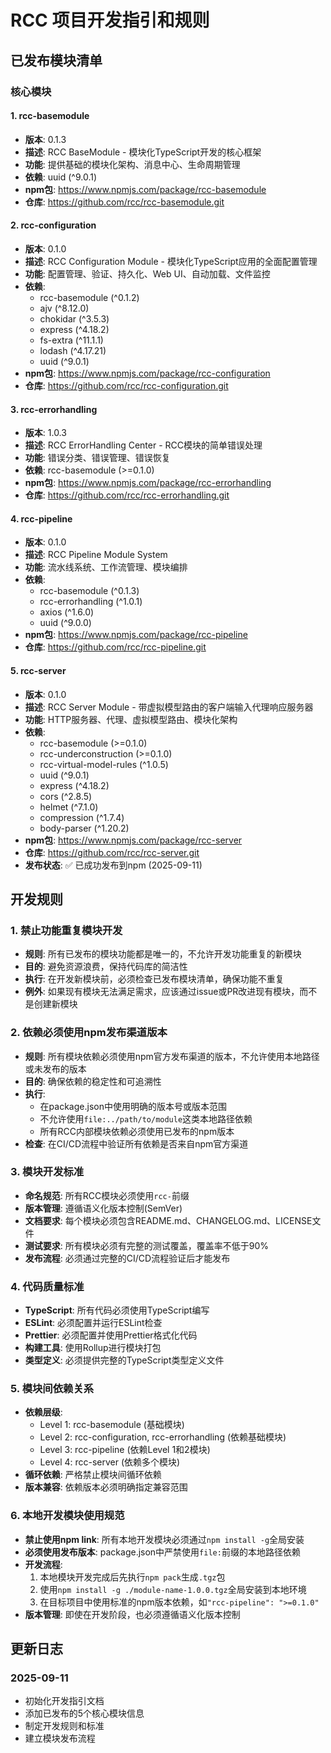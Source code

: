 # RCC 项目开发指引和规则

## 已发布模块清单

### 核心模块

#### 1. rcc-basemodule
- **版本**: 0.1.3
- **描述**: RCC BaseModule - 模块化TypeScript开发的核心框架
- **功能**: 提供基础的模块化架构、消息中心、生命周期管理
- **依赖**: uuid (^9.0.1)
- **npm包**: https://www.npmjs.com/package/rcc-basemodule
- **仓库**: https://github.com/rcc/rcc-basemodule.git

#### 2. rcc-configuration
- **版本**: 0.1.0
- **描述**: RCC Configuration Module - 模块化TypeScript应用的全面配置管理
- **功能**: 配置管理、验证、持久化、Web UI、自动加载、文件监控
- **依赖**: 
  - rcc-basemodule (^0.1.2)
  - ajv (^8.12.0)
  - chokidar (^3.5.3)
  - express (^4.18.2)
  - fs-extra (^11.1.1)
  - lodash (^4.17.21)
  - uuid (^9.0.1)
- **npm包**: https://www.npmjs.com/package/rcc-configuration
- **仓库**: https://github.com/rcc/rcc-configuration.git

#### 3. rcc-errorhandling
- **版本**: 1.0.3
- **描述**: RCC ErrorHandling Center - RCC模块的简单错误处理
- **功能**: 错误分类、错误管理、错误恢复
- **依赖**: rcc-basemodule (>=0.1.0)
- **npm包**: https://www.npmjs.com/package/rcc-errorhandling
- **仓库**: https://github.com/rcc/rcc-errorhandling.git

#### 4. rcc-pipeline
- **版本**: 0.1.0
- **描述**: RCC Pipeline Module System
- **功能**: 流水线系统、工作流管理、模块编排
- **依赖**:
  - rcc-basemodule (^0.1.3)
  - rcc-errorhandling (^1.0.1)
  - axios (^1.6.0)
  - uuid (^9.0.0)
- **npm包**: https://www.npmjs.com/package/rcc-pipeline
- **仓库**: https://github.com/rcc/rcc-pipeline.git

#### 5. rcc-server
- **版本**: 0.1.0
- **描述**: RCC Server Module - 带虚拟模型路由的客户端输入代理响应服务器
- **功能**: HTTP服务器、代理、虚拟模型路由、模块化架构
- **依赖**:
  - rcc-basemodule (>=0.1.0)
  - rcc-underconstruction (>=0.1.0)
  - rcc-virtual-model-rules (^1.0.5)
  - uuid (^9.0.1)
  - express (^4.18.2)
  - cors (^2.8.5)
  - helmet (^7.1.0)
  - compression (^1.7.4)
  - body-parser (^1.20.2)
- **npm包**: https://www.npmjs.com/package/rcc-server
- **仓库**: https://github.com/rcc/rcc-server.git
- **发布状态**: ✅ 已成功发布到npm (2025-09-11)

## 开发规则

### 1. 禁止功能重复模块开发
- **规则**: 所有已发布的模块功能都是唯一的，不允许开发功能重复的新模块
- **目的**: 避免资源浪费，保持代码库的简洁性
- **执行**: 在开发新模块前，必须检查已发布模块清单，确保功能不重复
- **例外**: 如果现有模块无法满足需求，应该通过issue或PR改进现有模块，而不是创建新模块

### 2. 依赖必须使用npm发布渠道版本
- **规则**: 所有模块依赖必须使用npm官方发布渠道的版本，不允许使用本地路径或未发布的版本
- **目的**: 确保依赖的稳定性和可追溯性
- **执行**: 
  - 在package.json中使用明确的版本号或版本范围
  - 不允许使用`file:../path/to/module`这类本地路径依赖
  - 所有RCC内部模块依赖必须使用已发布的npm版本
- **检查**: 在CI/CD流程中验证所有依赖是否来自npm官方渠道

### 3. 模块开发标准
- **命名规范**: 所有RCC模块必须使用`rcc-`前缀
- **版本管理**: 遵循语义化版本控制(SemVer)
- **文档要求**: 每个模块必须包含README.md、CHANGELOG.md、LICENSE文件
- **测试要求**: 所有模块必须有完整的测试覆盖，覆盖率不低于90%
- **发布流程**: 必须通过完整的CI/CD流程验证后才能发布

### 4. 代码质量标准
- **TypeScript**: 所有代码必须使用TypeScript编写
- **ESLint**: 必须配置并运行ESLint检查
- **Prettier**: 必须配置并使用Prettier格式化代码
- **构建工具**: 使用Rollup进行模块打包
- **类型定义**: 必须提供完整的TypeScript类型定义文件

### 5. 模块间依赖关系
- **依赖层级**: 
  - Level 1: rcc-basemodule (基础模块)
  - Level 2: rcc-configuration, rcc-errorhandling (依赖基础模块)
  - Level 3: rcc-pipeline (依赖Level 1和2模块)
  - Level 4: rcc-server (依赖多个模块)
- **循环依赖**: 严格禁止模块间循环依赖
- **版本兼容**: 依赖版本必须明确指定兼容范围

### 6. 本地开发模块使用规范
- **禁止使用npm link**: 所有本地开发模块必须通过`npm install -g`全局安装
- **必须使用发布版本**: package.json中严禁使用`file:`前缀的本地路径依赖
- **开发流程**:
  1. 本地模块开发完成后先执行`npm pack`生成`.tgz`包
  2. 使用`npm install -g ./module-name-1.0.0.tgz`全局安装到本地环境
  3. 在目标项目中使用标准的npm版本依赖，如`"rcc-pipeline": ">=0.1.0"`
- **版本管理**: 即使在开发阶段，也必须遵循语义化版本控制

## 更新日志

### 2025-09-11
- 初始化开发指引文档
- 添加已发布的5个核心模块信息
- 制定开发规则和标准
- 建立模块发布流程